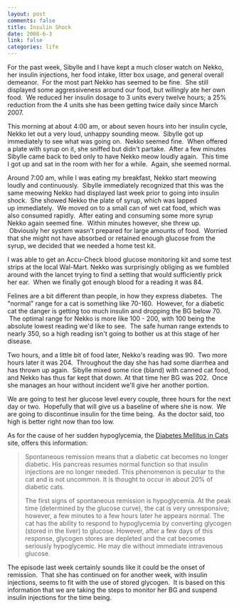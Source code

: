 ```yaml
--- 
layout: post
comments: false
title: Insulin Shock
date: 2008-6-3
link: false
categories: life
---
```

For the past week, Sibylle and I have kept a much closer watch on Nekko, her insulin injections, her food intake, litter box usage, and general overall demeanor.  For the most part Nekko has seemed to be fine.  She still displayed some aggressiveness around our food, but willingly ate her own food.  We reduced her insulin dosage to 3 units every twelve hours; a 25% reduction from the 4 units she has been getting twice daily since March 2007.

This morning at about 4:00 am, or about seven hours into her insulin cycle, Nekko let out a very loud, unhappy sounding meow.  Sibylle got up immediately to see what was going on.  Nekko seemed fine.  When offered a plate with syrup on it, she sniffed but didn't partake.  After a few minutes Sibylle came back to bed only to have Nekko meow loudly again.  This time I got up and sat in the room with her for a while.  Again, she seemed normal.

Around 7:00 am, while I was eating my breakfast, Nekko start meowing loudly and continuously.  Sibylle immediately recognized that this was the same meowing Nekko had displayed last week prior to going into insulin shock.  She showed Nekko the plate of syrup, which was lapped up immediately.  We moved on to a small can of wet cat food, which was also consumed rapidly.  After eating and consuming some more syrup Nekko again seemed fine.  Within minutes however, she threw up.  Obviously her system wasn't prepared for large amounts of food.  Worried that she might not have absorbed or retained enough glucose from the syrup, we decided that we needed a home test kit.

I was able to get an Accu-Check blood glucose monitoring kit and some test strips at the local Wal-Mart. Nekko was surprisingly obliging as we fumbled around with the lancet trying to find a setting that would sufficiently prick her ear.  When we finally got enough blood for a reading it was 84.

Felines are a bit different than people, in how they express diabetes.  The "normal" range for a cat is something like 70-160.  However, for a diabetic cat the danger is getting too much insulin and dropping the BG below 70.  The optimal range for Nekko is more like 100 - 200, with 100 being the absolute lowest reading we'd like to see.  The safe human range extends to nearly 350, so a high reading isn't going to bother us at this stage of her disease.

Two hours, and a little bit of food later, Nekko's reading was 90.  Two more hours later it was 204.  Throughout the day she has had some diarrhea and has thrown up again.  Sibylle mixed some rice (bland) with canned cat food, and Nekko has thus far kept that down. At that time her BG was 202.  Once she manages an hour without incident we'll give her another portion.

We are going to test her glucose level every couple, three hours for the next day or two.  Hopefully that will give us a baseline of where she is now.  We are going to discontinue insulin for the time being.  As the doctor said, too high is better right now than too low.

As for the cause of her sudden hypoglycemia, the <a title="Diabetes Mellitus in Cats" href="http://www.sniksnak.com/cathealth/diabetes2.html">Diabetes Mellitus in Cats</a> site, offers this information:
<blockquote>Spontaneous remission means that a diabetic cat becomes no longer diabetic. His pancreas resumes normal function so that insulin injections are no longer needed. This phenomenon is peculiar to the cat and is not uncommon. It is thought to occur in about 20% of diabetic cats.

The first signs of spontaneous remission is hypoglycemia. At the peak time (determined by the glucose curve), the cat is very unresponsive; however, a few minutes to a few hours later he appears normal. The cat has the ability to respond to hypoglycemia by converting glycogen (stored in the liver) to glucose. However, after a few days of this response, glycogen stores are depleted and the cat becomes seriously hypoglycemic. He may die without immediate intravenous glucose.</blockquote>
The episode last week certainly sounds like it could be the onset of remission.  That she has continued on for another week, with insulin injections, seems to fit with the use of stored glycogen.  It is based on this information that we are taking the steps to monitor her BG and suspend insulin injections for the time being.

 
